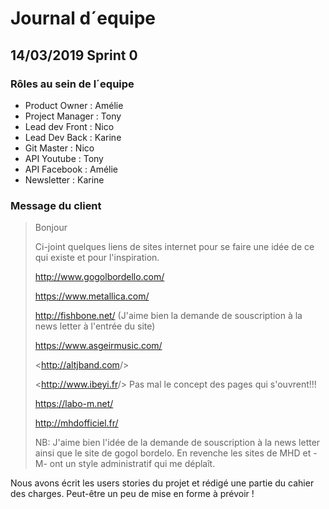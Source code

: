 # Journal d´equipe

## 14/03/2019 Sprint 0

### Rôles au sein de l´equipe

- Product Owner : Amélie
- Project Manager : Tony
- Lead dev Front : Nico
- Lead Dev Back : Karine
- Git Master : Nico
- API Youtube : Tony
- API Facebook : Amélie
- Newsletter : Karine

### Message du client

>Bonjour
>
>Ci-joint quelques liens de sites internet pour se faire une idée de ce qui existe et pour l'inspiration.
>
><http://www.gogolbordello.com/>
>
><https://www.metallica.com/>
>
><http://fishbone.net/> (J'aime bien la demande de souscription à la news letter à l'entrée du site)
>
><https://www.asgeirmusic.com/>
>
><<http://altjband.com>/>
>
><<http://www.ibeyi.fr>/> Pas mal le concept des pages qui s'ouvrent!!!
>
><https://labo-m.net/>
>
><http://mhdofficiel.fr/>
>
>NB: J'aime bien l'idée de la demande de souscription à la news letter ainsi que le site de gogol bordelo. En revenche les sites de MHD et -M- ont un style administratif qui me déplaît.

Nous avons écrit les users stories du projet et rédigé une partie du cahier des charges. Peut-être un peu de mise en forme à prévoir !